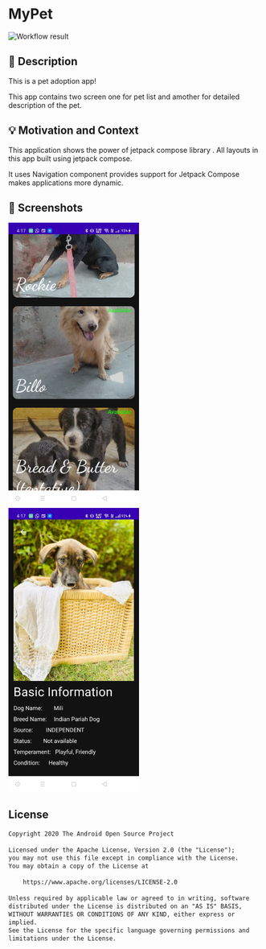 # MyPet

<!--- Replace <OWNER> with your Github Username and <REPOSITORY> with the name of your repository. -->
<!--- You can find both of these in the url bar when you open your repository in github. -->
![Workflow result](https://github.com/hiron1999/-android-dev-challenge-compose-week1/workflows/Check/badge.svg)


## :scroll: Description
This is a pet adoption app!

This app contains two screen one for pet list and amother for detailed description of the pet.
<!--- Describe your app in one or two sentences -->


## :bulb: Motivation and Context
This application shows the power of jetpack compose library . All layouts in this app built using jetpack compose.

It uses Navigation component provides support for Jetpack Compose makes applications more dynamic.
<!--- Optionally point readers to interesting parts of your submission. -->
<!--- What are you especially proud of? -->


## :camera_flash: Screenshots
<!-- You can add more screenshots here if you like -->
<img src="/results/screenshot_1.png" width="260">&emsp;<img src="/results/screenshot_2.png" width="260">

## License
```
Copyright 2020 The Android Open Source Project

Licensed under the Apache License, Version 2.0 (the "License");
you may not use this file except in compliance with the License.
You may obtain a copy of the License at

    https://www.apache.org/licenses/LICENSE-2.0

Unless required by applicable law or agreed to in writing, software
distributed under the License is distributed on an "AS IS" BASIS,
WITHOUT WARRANTIES OR CONDITIONS OF ANY KIND, either express or implied.
See the License for the specific language governing permissions and
limitations under the License.
```
